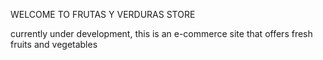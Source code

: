 WELCOME TO FRUTAS Y VERDURAS STORE

currently under development, this is an e-commerce site that offers fresh fruits and vegetables
